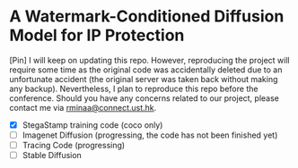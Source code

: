 # A Watermark-Conditioned Diffusion Model for IP Protection
[Pin] I will keep on updating this repo. However, reproducing the project will require some time as the original code was accidentally deleted due to an unfortunate accident (the original server was taken back without making any backup). Nevertheless, I plan to reproduce this repo before the conference. Should you have any concerns related to our project, please contact me via rminaa@connect.ust.hk.
- [x] StegaStamp training code (coco only)
- [ ] Imagenet Diffusion (progressing, the code has not been finished yet)
- [ ] Tracing Code (progressing)
- [ ] Stable Diffusion
